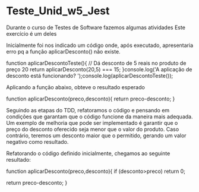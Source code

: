 # Teste_Unid_w5_Jest

Durante o curso de Testes de Software fazemos algumas atividades
Este exercício é um deles

Inicialmente foi nos indicado um código onde, após executado, apresentaria erro pq a função aplicarDesconto() não existe.

function aplicarDescontoTeste(){
   // Dá desconto de 5 reais no produto de preço 20
   return aplicarDesconto(20,5) === 15;
}console.log('A aplicação de desconto está funcionando? ');console.log(aplicarDescontoTeste());

Aplicando a função abaixo, obteve o resultado esperado

function aplicarDesconto(preco,desconto){
   return preco-desconto;
}

Seguindo as etapas do TDD, refatoramos o código e pensando em condições 
que garantam que o código funcione da maneira mais adequada. 
Um exemplo de melhoria que pode ser implementado é garantir que o preço do desconto oferecido 
seja menor que o valor do produto. Caso contrário, teremos um desconto maior que o permitido, gerando um valor negativo como resultado.

Refatorando o código definido inicialmente, chegamos ao seguinte resultado:

function aplicarDesconto(preco,desconto){
   if (desconto>preco)
       return 0;     

   return preco-desconto;
}
